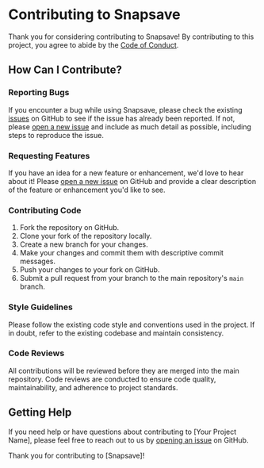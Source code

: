 # Contributing to Snapsave

Thank you for considering contributing to Snapsave! By contributing to this project, you agree to abide by the [Code of Conduct](CODE_OF_CONDUCT.md).

## How Can I Contribute?

### Reporting Bugs

If you encounter a bug while using Snapsave, please check the existing [issues](https://github.com/torrenarno/) on GitHub to see if the issue has already been reported. If not, please [open a new issue](https://github.com/torrenarno) and include as much detail as possible, including steps to reproduce the issue.

### Requesting Features

If you have an idea for a new feature or enhancement, we'd love to hear about it! Please [open a new issue](https://github.com/torrenarno) on GitHub and provide a clear description of the feature or enhancement you'd like to see.

### Contributing Code

1. Fork the repository on GitHub.
2. Clone your fork of the repository locally.
3. Create a new branch for your changes.
4. Make your changes and commit them with descriptive commit messages.
5. Push your changes to your fork on GitHub.
6. Submit a pull request from your branch to the main repository's `main` branch.

### Style Guidelines

Please follow the existing code style and conventions used in the project. If in doubt, refer to the existing codebase and maintain consistency.

### Code Reviews

All contributions will be reviewed before they are merged into the main repository. Code reviews are conducted to ensure code quality, maintainability, and adherence to project standards.

## Getting Help

If you need help or have questions about contributing to [Your Project Name], please feel free to reach out to us by [opening an issue](https://github.com/torrenarno) on GitHub.

Thank you for contributing to [Snapsave]!
